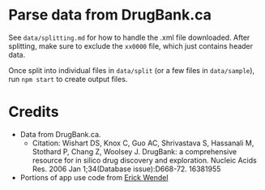 # Parse data from DrugBank.ca
See `data/splitting.md` for how to handle the .xml file downloaded.
After splitting, make sure to exclude the `xx0000` file, which just contains header data.

Once split into individual files in `data/split` (or a few files in `data/sample`), run `npm start` to create output files.

# Credits
- Data from DrugBank.ca.
  - Citation: Wishart DS, Knox C, Guo AC, Shrivastava S, Hassanali M, Stothard P, Chang Z, Woolsey J. DrugBank: a comprehensive resource for in silico drug discovery and exploration. Nucleic Acids Res. 2006 Jan 1;34(Database issue):D668-72. 16381955 
- Portions of app use code from [Erick Wendel](https://gallery.technet.microsoft.com/Application-Example-NodeJS-d632ee2d)